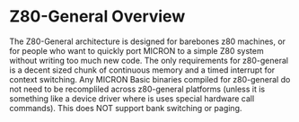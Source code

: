 # Z80-General Overview
  The Z80-General architecture is designed for barebones z80 machines, or for people who want to quickly port MICRON to a simple Z80 system without writing too much new code. The only requirements for z80-general is a decent sized chunk of continuous memory and a timed interrupt for context switching. Any MICRON Basic binaries compiled for z80-general do not need to be recompliled across z80-general platforms (unless it is something like a device driver where is uses special hardware call commands). This does NOT support bank switching or paging.
